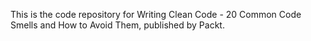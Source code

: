 This is the code repository for Writing Clean Code - 20 Common Code Smells and How to Avoid Them, published by Packt.

